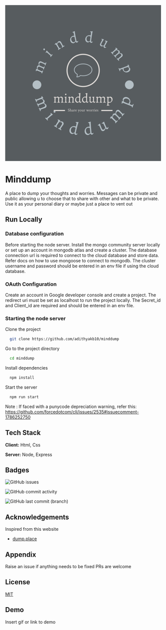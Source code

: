 
<img width="500pxpx" src="./public/assets/logo-color.png" alt="logo" />


# Minddump

A place to dump your thoughts and worries. Messages can be private and public allowing u to choose that to share with other and what to be private. Use it as your personal diary or maybe just a place to vent out 



## Run Locally
### Database configuration

Before starting the node server. Install the mongo community server locally or set up an account in mongodb atlas and create a cluster.
The database connection url is required to connect to the cloud database and store data. Refer docs on how to use mongoose to connect to mongodb. The cluster username and password should be entered in an env file if using the cloud database.

### OAuth Configuration

Create an account in Google developer console and create a project. The redirect uri must be set as localhost to run the project locally. The Secret_id and Client_id are required and should be entered in an env file.

### Starting the node server 

Clone the project

```bash
  git clone https://github.com/adithyakb10/minddump
```

Go to the project directory

```bash
  cd minddump
```

Install dependencies

```bash
  npm install
```

Start the server

```bash
  npm run start
```

Note : If faced with a punycode depreciation warning, refer this:
https://github.com/forcedotcom/cli/issues/2535#issuecomment-1786252750
## Tech Stack

**Client:** Html, Css

**Server:** Node, Express


## Badges

![GitHub issues](https://img.shields.io/github/issues/adithyakb10/minddump)

![GitHub commit activity](https://img.shields.io/github/commit-activity/t/adithyakb10/minddump)

![GitHub last commit (branch)](https://img.shields.io/github/last-commit/adithyakb10/minddump/main)







## Acknowledgements

Inspired from this website 

 - [dump.place](https://dump.place)
 


## Appendix

Raise an issue if anything needs to be fixed 
PRs are welcome 


## License

[MIT](https://choosealicense.com/licenses/mit/)


## Demo

Insert gif or link to demo

